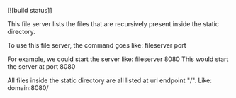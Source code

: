 [![build status]]

This file server lists the files that are recursively present inside the static directory.

To use this file server, the command goes like:
    fileserver port 

For example, we could start the server like:
    fileserver 8080
This would start the server at port 8080

All files inside the static directory are all listed at url endpoint "/".
Like:
    domain:8080/



